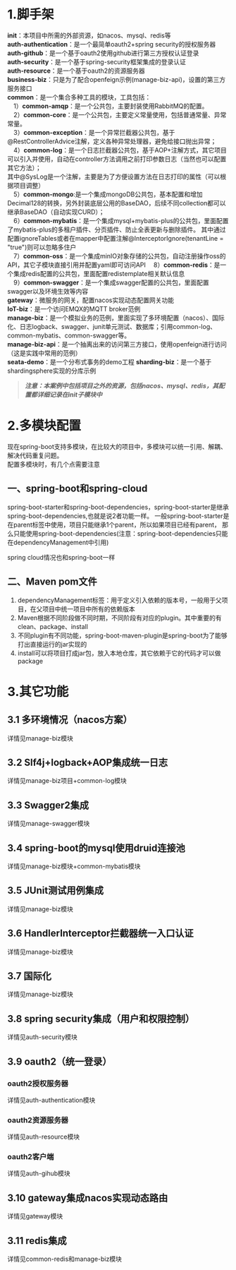 # 1.脚手架
**init**：本项目中所需的外部资源，如nacos、mysql、redis等  
**auth-authentication**：是一个最简单oauth2+spring security的授权服务器  
**auth-github**：是一个基于oauth2使用github进行第三方授权认证登录  
**auth-security**：是一个基于spring-security框架集成的登录认证  
**auth-resource**：是一个基于oauth2的资源服务器  
**business-biz**：只是为了配合openfeign示例(manage-biz-api)，设置的第三方服务接口  
**common**：是一个集合多种工具的模块，工具包括：   
&ensp;&ensp;1）**common-amqp**：是一个公共包，主要封装使用RabbitMQ的配置。  
&ensp;&ensp;2）**common-core**：是一个公共包，主要定义常量使用，包括普通常量、异常常量。  
&ensp;&ensp;3）**common-exception**：是一个异常拦截器公共包，基于@RestControllerAdvice注解，定义各种异常处理器，避免给接口抛出异常；  
&ensp;&ensp;4）**common-log**：是一个日志拦截器公共包，基于AOP+注解方式，其它项目可以引入并使用，自动在controller方法调用之前打印参数日志（当然也可以配置其它方法）；  
其中@SysLog是一个注解，主要是为了方便设置方法在日志打印的属性（可以根据项目调整）  
&ensp;&ensp;5）**common-mongo**:是一个集成mongoDB公共包，基本配置和增加Decimal128的转换，另外封装底层公用的BaseDAO，后续不同collection都可以继承BaseDAO（自动实现CURD）；  
&ensp;&ensp;6）**common-mybatis**：是一个集成mysql+mybatis-plus的公共包，里面配置了mybatis-plus的多租户插件、分页插件、防止全表更新与删除插件。
其中通过配置ignoreTables或者在mapper中配置注解@InterceptorIgnore(tenantLine = "true")则可以忽略多住户    
&ensp;&ensp;7）**common-oss**：是一个集成minIO对象存储的公共包，自动注册操作oss的API，其它子模块直接引用并配置yaml即可访问API
&ensp;&ensp;8）**common-redis**：是一个集成redis配置的公共包，里面配置redistemplate相关默认信息  
&ensp;&ensp;9）**common-swagger**：是一个集成swagger配置的公共包，里面配置swagger以及环境生效等内容  
**gateway**：微服务的网关，配置nacos实现动态配置网关功能  
**IoT-biz**：是一个访问EMQX的MQTT broker范例  
**manage-biz**：是一个模拟业务的范例，里面实现了多环境配置（nacos）、国际化、日志logback、swagger、junit单元测试、数据库；引用common-log、common-mybatis、common-swagger等。  
**manage-biz-api**：是一个抽离出来的访问第三方接口，使用openfeign进行访问（这是实践中常用的范例）  
**seata-demo**：是一个分布式事务的demo工程
**sharding-biz**：是一个基于shardingsphere实现的分库示例

> **_注意：本案例中包括项目之外的资源，包括nacos、mysql、redis，其配置都详细记录在init子模块中_**


# 2.多模块配置
现在spring-boot支持多模块，在比较大的项目中，多模块可以统一引用、解耦、解决代码重复问题。  
配置多模块时，有几个点需要注意
## 一、spring-boot和spring-cloud
spring-boot-starter和spring-boot-dependencies，spring-boot-starter是继承spring-boot-dependencies,也就是说2者功能一样。
一般spring-boot-starter是在parent标签中使用，项目只能继承1个parent，所以如果项目已经有parent，
那么只能使用spring-boot-dependencies(注意：spring-boot-dependencies只能在dependencyManagement中引用)

spring cloud情况也和spring-boot一样

## 二、Maven pom文件
1. dependencyManagement标签：用于定义引入依赖的版本号，一般用于父项目，在父项目中统一项目中所有的依赖版本
2. Maven根据不同阶段做不同时期，不同阶段有对应的plugin。其中重要的有clean、package、install
3. 不同plugin有不同功能，spring-boot-maven-plugin是spring-boot为了能够打出直接运行的jar实现的
4. install可以将项目打成jar包，放入本地仓库，其它依赖于它的代码才可以做package

# 3.其它功能

## 3.1 多环境情况（nacos方案）
详情见manage-biz模块

## 3.2 Slf4j+logback+AOP集成统一日志
详情见manage-biz项目+common-log模块

## 3.3 Swagger2集成
详情见manage-swagger模块

## 3.4 spring-boot的mysql使用druid连接池
详情见manage-biz模块+common-mybatis模块

## 3.5 JUnit测试用例集成
详情见manage-biz模块

## 3.6 HandlerInterceptor拦截器统一入口认证
详情见manage-biz模块

## 3.7 国际化
详情见manage-biz模块

## 3.8 spring security集成（用户和权限控制）
详情见auth-security模块

## 3.9 oauth2（统一登录）
### oauth2授权服务器
详情见auth-authentication模块

### oauth2资源服务器
详情见auth-resource模块

### oauth2客户端
详情见auth-gihub模块

## 3.10 gateway集成nacos实现动态路由
详情见gateway模块

## 3.11 redis集成
详情见common-redis和manage-biz模块